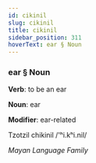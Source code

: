 ```yaml
---
id: cikinil
slug: cikinil
title: cikinil
sidebar_position: 311
hoverText: ear § Noun
---
```


### ear § Noun

**Verb**: to be an ear

**Noun**: ear

**Modifier**: ear-related

Tzotzil chikinil /'ʰi.kʰi.nil/

*Mayan Language Family*